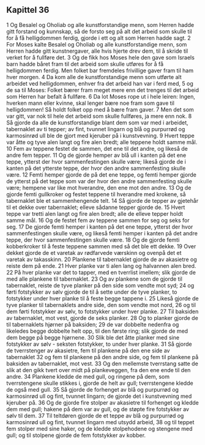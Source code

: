 ## Kapittel 36

1 Og Besalel og Oholiab og alle kunstforstandige menn, som Herren hadde gitt forstand og kunnskap, så de forsto seg på alt det arbeid som skulle til for å få helligdommen ferdig, gjorde i ett og alt som Herren hadde sagt.
2 For Moses kalte Besalel og Oholiab og alle kunstforstandige menn, som Herren hadde gitt kunstnergaver, alle hvis hjerte drev dem, til å skride til verket for å fullføre det.
3 Og de fikk hos Moses hele den gave som Israels barn hadde båret fram til det arbeid som skulle utføres for å få helligdommen ferdig. Men folket bar fremdeles frivillige gaver fram til ham hver morgen.
4 Da kom alle de kunstforstandige menn som utførte alt arbeidet ved helligdommen, enhver fra det arbeid han var i ferd med,
5 og de sa til Moses: Folket bærer fram meget mere enn det trenges til det arbeid som Herren har befalt å fullføre.
6 Da lot Moses rope ut i hele leiren: Ingen, hverken mann eller kvinne, skal lenger bære noe fram som gave til helligdommen! Så holdt folket opp med å bære fram gaver.
7 Men det som var gitt, var nok til hele det arbeid som skulle fullføres, ja mere enn nok.
8 Så gjorde da alle de kunstforstandige blant dem som var med i arbeidet, tabernaklet av ti tepper; av fint, tvunnet lingarn og blå og purpurrød og karmosinrød ull ble de gjort med kjeruber på i kunstvevning.
9 Hvert teppe var åtte og tyve alen langt og fire alen bredt; alle teppene holdt samme mål.
10 Fem av teppene festet de sammen, det ene til det andre, og likeså de andre fem tepper.
11 Og de gjorde hemper av blå ull i kanten på det ene teppe, ytterst der hvor sammenfestingen skulle være; likeså gjorde de i kanten på det ytterste teppe, der hvor den andre sammenfesting skulle være.
12 Femti hemper gjorde de på det ene teppe, og femti hemper gjorde de ytterst på det teppe som var der hvor den andre sammenfesting skulle være; hempene var like mot hverandre, den ene mot den andre.
13 Og de gjorde femti gullkroker og festet teppene til hverandre med krokene, så tabernaklet ble et sammenhengende telt.
14 Så gjorde de tepper av gjetehår til et dekke over tabernaklet; elleve sådanne tepper gjorde de.
15 Hvert teppe var tretti alen langt og fire alen bredt; alle de elleve tepper holdt samme mål.
16 Og de festet fem av teppene sammen for seg og seks for seg.
17 De gjorde femti hemper i kanten på det ene teppe, ytterst der hvor sammenfestingen skulle være, og likeså femti hemper i kanten på det andre teppe, der hvor sammenfestingen skulle være.
18 Og de gjorde femti kobberkroker til å feste teppene sammen med så det ble ett dekke.
19 Over dekket gjorde de et varetak av rødfarvede værskinn og ovenpå det et varetak av takasskinn.
20 Plankene til tabernaklet gjorde de av akasietre og reiste dem på ende.
21 Hver planke var ti alen lang og halvannen alen bred.
22 På hver planke var det to tapper, med en tverrlist imellem; slik gjorde de med alle plankene til tabernaklet.
23 Og av plankene som de gjorde til tabernaklet, reiste de tyve planker på den side som vendte mot syd;
24 og førti fotstykker av sølv gjorde de til å sette under de tyve planker, to fotstykker under hver planke til å feste begge tappene i.
25 Likeså gjorde de tyve planker til tabernaklets andre side, den som vendte mot nord,
26 og til dem førti fotstykker av sølv, to fotstykker under hver planke.
27 Til baksiden av tabernaklet, mot vest, gjorde de seks planker.
28 Og to planker gjorde de til tabernaklets hjørner på baksiden;
29 de var dobbelte nedenfra og likeledes begge dobbelte helt opp, til den første ring; slik gjorde de med dem begge på begge hjørnene.
30 Slik ble det åtte planker med sine fotstykker av sølv - seksten fotstykker, to under hver planke.
31 Så gjorde de tverrstenger av akasietre, fem til plankene på den ene side av tabernaklet
32 og fem til plankene på den andre side, og fem til plankene på baksiden av tabernaklet, mot vest.
33 Og den mellemste tverrstang satte de slik at den gikk tvert over midt på plankeveggen, fra den ene ende til den andre.
34 Plankene kledde de med gull, og ringene på dem, som tverrstengene skulle stikkes i, gjorde de helt av gull; tverrstengene kledde de også med gull.
35 Så gjorde de forhenget av blå og purpurrød og karmosinrød ull og fint, tvunnet lingarn; de gjorde det i kunstvevning med kjeruber på.
36 Og de gjorde fire stolper av akasietre til forhenget og kledde dem med gull; hakene på dem var av gull, og de støpte fire fotstykker av sølv til dem.
37 Til teltdøren gjorde de et teppe av blå og purpurrød og karmosinrød ull og fint, tvunnet lingarn med utsydd arbeid,
38 og til teppet fem stolper med sine haker, og de kledde stolpehodene og stengene med gull; og til stolpene gjorde de fem fotstykker av kobber.
